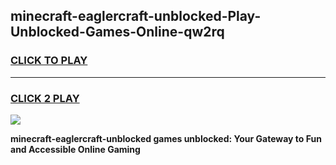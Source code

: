 
## minecraft-eaglercraft-unblocked-Play-Unblocked-Games-Online-qw2rq
<h3>
<a href="https://premium76.site?title=minecraft-eaglercraft-unblocked&ref=25A">CLICK TO PLAY</a></h3>
<hr>

<h3>
<a href="https://premium76.site?title=minecraft-eaglercraft-unblocked&ref=25A">CLICK 2 PLAY</a>
  
</h3>

<a href="https://premium76.site?title=minecraft-eaglercraft-unblocked&ref=25A"><img src="https://clearcache.store/games.png"></a>


**minecraft-eaglercraft-unblocked games unblocked: Your Gateway to Fun and Accessible Online Gaming**
